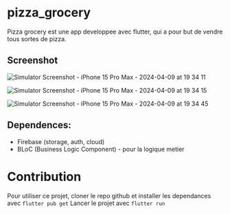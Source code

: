 # pizza_grocery

Pizza grocery est une app developpee avec flutter, qui a pour but de vendre tous sortes de pizza.

## Screenshot
![Simulator Screenshot - iPhone 15 Pro Max - 2024-04-09 at 19 34 11](https://github.com/DinoRu/pizza-grocery/assets/66199109/91b74f7c-1ad3-4110-b964-de98b0a4ad02)

![Simulator Screenshot - iPhone 15 Pro Max - 2024-04-09 at 19 34 15](https://github.com/DinoRu/pizza-grocery/assets/66199109/3a1a5f63-cf34-4a8e-96b2-497ec3183283)

![Simulator Screenshot - iPhone 15 Pro Max - 2024-04-09 at 19 34 45](https://github.com/DinoRu/pizza-grocery/assets/66199109/aa589cf9-de3a-4df1-950a-c42ba75e5e17)



## Dependences:
  <ul>
    <li>Firebase (storage, auth, cloud)</li>
    <li>BLoC (Business Logic Component) - pour la logique metier </li>
  </ul>
  
# Contribution
  Pour utiliser ce projet, cloner le repo github et installer les dependances avec 
  <code>flutter pub get</code>
  Lancer le projet avec
  <code>flutter run </code>
